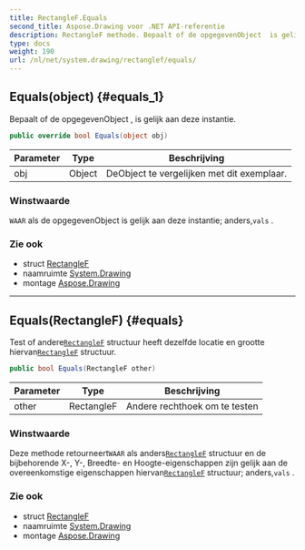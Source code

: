 ```yaml
---
title: RectangleF.Equals
second_title: Aspose.Drawing voor .NET API-referentie
description: RectangleF methode. Bepaalt of de opgegevenObject  is gelijk aan deze instantie.
type: docs
weight: 190
url: /nl/net/system.drawing/rectanglef/equals/
---
```

## Equals(object) {#equals_1}

Bepaalt of de opgegevenObject , is gelijk aan deze instantie.

```csharp
public override bool Equals(object obj)
```

| Parameter | Type | Beschrijving |
| --- | --- | --- |
| obj | Object | DeObject te vergelijken met dit exemplaar. |

### Winstwaarde

`WAAR` als de opgegevenObject is gelijk aan deze instantie; anders,`vals` .

### Zie ook

* struct [RectangleF](../)
* naamruimte [System.Drawing](../../rectanglef/)
* montage [Aspose.Drawing](../../../)

---

## Equals(RectangleF) {#equals}

Test of andere[`RectangleF`](../) structuur heeft dezelfde locatie en grootte hiervan[`RectangleF`](../) structuur.

```csharp
public bool Equals(RectangleF other)
```

| Parameter | Type | Beschrijving |
| --- | --- | --- |
| other | RectangleF | Andere rechthoek om te testen |

### Winstwaarde

Deze methode retourneert`WAAR` als anders[`RectangleF`](../) structuur en de bijbehorende X-, Y-, Breedte- en Hoogte-eigenschappen zijn gelijk aan de overeenkomstige eigenschappen hiervan[`RectangleF`](../) structuur; anders,`vals` .

### Zie ook

* struct [RectangleF](../)
* naamruimte [System.Drawing](../../rectanglef/)
* montage [Aspose.Drawing](../../../)



